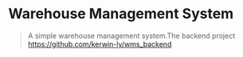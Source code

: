 # Warehouse Management System
>A simple warehouse management system.The backend project https://github.com/kerwin-ly/wms_backend

